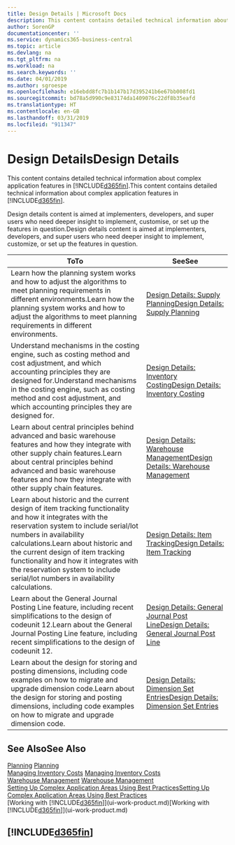 ```yaml
---
title: Design Details | Microsoft Docs
description: This content contains detailed technical information about complex application features in Business Central.
author: SorenGP
documentationcenter: ''
ms.service: dynamics365-business-central
ms.topic: article
ms.devlang: na
ms.tgt_pltfrm: na
ms.workload: na
ms.search.keywords: ''
ms.date: 04/01/2019
ms.author: sgroespe
ms.openlocfilehash: e16ebdd8fc7b1b147b17d395241b6e67bb008fd1
ms.sourcegitcommit: bd78a5d990c9e83174da1409076c22df8b35eafd
ms.translationtype: HT
ms.contentlocale: en-GB
ms.lasthandoff: 03/31/2019
ms.locfileid: "911347"
---
```

# <a name="design-details"></a><span data-ttu-id="a43c6-103">Design Details</span><span class="sxs-lookup"><span data-stu-id="a43c6-103">Design Details</span></span>
<span data-ttu-id="a43c6-104">This content contains detailed technical information about complex application features in [!INCLUDE[d365fin](includes/d365fin_md.md)].</span><span class="sxs-lookup"><span data-stu-id="a43c6-104">This content contains detailed technical information about complex application features in [!INCLUDE[d365fin](includes/d365fin_md.md)].</span></span>  

 <span data-ttu-id="a43c6-105">Design details content is aimed at implementers, developers, and super users who need deeper insight to implement, customise, or set up the features in question.</span><span class="sxs-lookup"><span data-stu-id="a43c6-105">Design details content is aimed at implementers, developers, and super users who need deeper insight to implement, customize, or set up the features in question.</span></span>  

|<span data-ttu-id="a43c6-106">**To**</span><span class="sxs-lookup"><span data-stu-id="a43c6-106">**To**</span></span>|<span data-ttu-id="a43c6-107">**See**</span><span class="sxs-lookup"><span data-stu-id="a43c6-107">**See**</span></span>|  
|------------|-------------|  
|<span data-ttu-id="a43c6-108">Learn how the planning system works and how to adjust the algorithms to meet planning requirements in different environments.</span><span class="sxs-lookup"><span data-stu-id="a43c6-108">Learn how the planning system works and how to adjust the algorithms to meet planning requirements in different environments.</span></span>|[<span data-ttu-id="a43c6-109">Design Details: Supply Planning</span><span class="sxs-lookup"><span data-stu-id="a43c6-109">Design Details: Supply Planning</span></span>](design-details-supply-planning.md)|  
|<span data-ttu-id="a43c6-110">Understand mechanisms in the costing engine, such as costing method and cost adjustment, and which accounting principles they are designed for.</span><span class="sxs-lookup"><span data-stu-id="a43c6-110">Understand mechanisms in the costing engine, such as costing method and cost adjustment, and which accounting principles they are designed for.</span></span>|[<span data-ttu-id="a43c6-111">Design Details: Inventory Costing</span><span class="sxs-lookup"><span data-stu-id="a43c6-111">Design Details: Inventory Costing</span></span>](design-details-inventory-costing.md)|  
|<span data-ttu-id="a43c6-112">Learn about central principles behind advanced and basic warehouse features and how they integrate with other supply chain features.</span><span class="sxs-lookup"><span data-stu-id="a43c6-112">Learn about central principles behind advanced and basic warehouse features and how they integrate with other supply chain features.</span></span>|[<span data-ttu-id="a43c6-113">Design Details: Warehouse Management</span><span class="sxs-lookup"><span data-stu-id="a43c6-113">Design Details: Warehouse Management</span></span>](design-details-warehouse-management.md)|  
|<span data-ttu-id="a43c6-114">Learn about historic and the current design of item tracking functionality and how it integrates with the reservation system to include serial/lot numbers in availability calculations.</span><span class="sxs-lookup"><span data-stu-id="a43c6-114">Learn about historic and the current design of item tracking functionality and how it integrates with the reservation system to include serial/lot numbers in availability calculations.</span></span>|[<span data-ttu-id="a43c6-115">Design Details: Item Tracking</span><span class="sxs-lookup"><span data-stu-id="a43c6-115">Design Details: Item Tracking</span></span>](design-details-item-tracking.md)|  
|<span data-ttu-id="a43c6-116">Learn about the General Journal Posting Line feature, including recent simplifications to the design of codeunit 12.</span><span class="sxs-lookup"><span data-stu-id="a43c6-116">Learn about the General Journal Posting Line feature, including recent simplifications to the design of codeunit 12.</span></span>|[<span data-ttu-id="a43c6-117">Design Details: General Journal Post Line</span><span class="sxs-lookup"><span data-stu-id="a43c6-117">Design Details: General Journal Post Line</span></span>](design-details-general-journal-post-line.md)|
|<span data-ttu-id="a43c6-118">Learn about the design for storing and posting dimensions, including code examples on how to migrate and upgrade dimension code.</span><span class="sxs-lookup"><span data-stu-id="a43c6-118">Learn about the design for storing and posting dimensions, including code examples on how to migrate and upgrade dimension code.</span></span>|[<span data-ttu-id="a43c6-119">Design Details: Dimension Set Entries</span><span class="sxs-lookup"><span data-stu-id="a43c6-119">Design Details: Dimension Set Entries</span></span>](design-details-dimension-set-entries.md)| 

## <a name="see-also"></a><span data-ttu-id="a43c6-120">See Also</span><span class="sxs-lookup"><span data-stu-id="a43c6-120">See Also</span></span>  
 <span data-ttu-id="a43c6-121">[Planning](production-planning.md) </span><span class="sxs-lookup"><span data-stu-id="a43c6-121">[Planning](production-planning.md) </span></span>  
 <span data-ttu-id="a43c6-122">[Managing Inventory Costs](finance-manage-inventory-costs.md) </span><span class="sxs-lookup"><span data-stu-id="a43c6-122">[Managing Inventory Costs](finance-manage-inventory-costs.md) </span></span>  
 <span data-ttu-id="a43c6-123">[Warehouse Management](warehouse-manage-warehouse.md) </span><span class="sxs-lookup"><span data-stu-id="a43c6-123">[Warehouse Management](warehouse-manage-warehouse.md) </span></span>  
 [<span data-ttu-id="a43c6-124">Setting Up Complex Application Areas Using Best Practices</span><span class="sxs-lookup"><span data-stu-id="a43c6-124">Setting Up Complex Application Areas Using Best Practices</span></span>](set-up-complex-application-areas-using-best-practices.md)  
 <span data-ttu-id="a43c6-125">[Working with [!INCLUDE[d365fin](includes/d365fin_md.md)]](ui-work-product.md)</span><span class="sxs-lookup"><span data-stu-id="a43c6-125">[Working with [!INCLUDE[d365fin](includes/d365fin_md.md)]](ui-work-product.md)</span></span>

 ## [!INCLUDE[d365fin](includes/free_trial_md.md)]  
